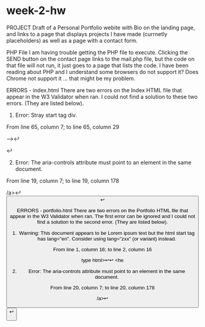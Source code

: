 # week-2-hw

PROJECT
Draft of a Personal Portfolio webite with Bio on the landing page, and links to a page that displays projects I have made (currnetly placeholders) as well as a page with a contact form. 

PHP File
I am having trouble getting the PHP file to execute.  Clicking the SEND button on the contact page links to the mail.php file, but the code on that file will not run, it just goes to a page that lists the code.  I have been reading about PHP and I understand some browsers do not support it?  Does Chrome not support it ... that might be my problem.

ERRORS - index.html
There are two errors on the Index HTML file that appear in the W3 Validator when ran.  I could not find a solution to these two errors.  (They are listed below).

1. Error: Stray start tag div.

From line 65, column 7; to line 65, column 29

-->↩      <div class="container">↩     

2. Error: The aria-controls attribute must point to an element in the same document.

From line 19, column 7; to line 19, column 178

/a>↩      <button class="navbar-toggler" type="button" data-toggle="collapse" data-target="#navbarNav" aria-controls="navbarNav" aria-expanded="false" aria-label="Toggle navigation">↩     

ERRORS - portfolio.html
There are two errors on the Portfolio HTML file that appear in the W3 Validator when ran.  The first error can be ignored and I could not find a solution to the second error.  (They are listed below).

1. Warning: This document appears to be Lorem ipsum text but the html start tag has lang="en". Consider using lang="zxx" (or variant) instead.

From line 1, column 16; to line 2, column 16

type html>↩<html lang="en">↩  <he

2. Error: The aria-controls attribute must point to an element in the same document.

From line 20, column 7; to line 20, column 178

/a>↩      <button class="navbar-toggler" type="button" data-toggle="collapse" data-target="#navbarNav" aria-controls="navbarNav" aria-expanded="false" aria-label="Toggle navigation">↩     